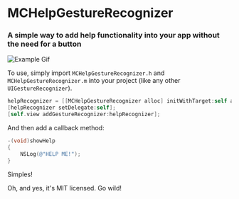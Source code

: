 # MCHelpGestureRecognizer
### A simple way to add help functionality into your app without the need for a button

![Example Gif](http://i.imgur.com/N2pFAGv.gif)

To use, simply import `MCHelpGestureRecognizer.h` and `MCHelpGestureRecognizer.m` into your project (like any other `UIGestureRecognizer`).

```objective-c
helpRecognizer = [[MCHelpGestureRecognizer alloc] initWithTarget:self action:@selector(showHelp)];
[helpRecognizer setDelegate:self];
[self.view addGestureRecognizer:helpRecognizer];
```


And then add a callback method:

```objective-c
-(void)showHelp
{
    NSLog(@"HELP ME!");
}
```


Simples!

Oh, and yes, it's MIT licensed. Go wild!
